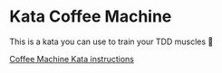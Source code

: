 # Kata Coffee Machine
This is a kata you can use to train your TDD muscles 🙂


[Coffee Machine Kata instructions](http://simcap.github.io/coffeemachine/index.html)
